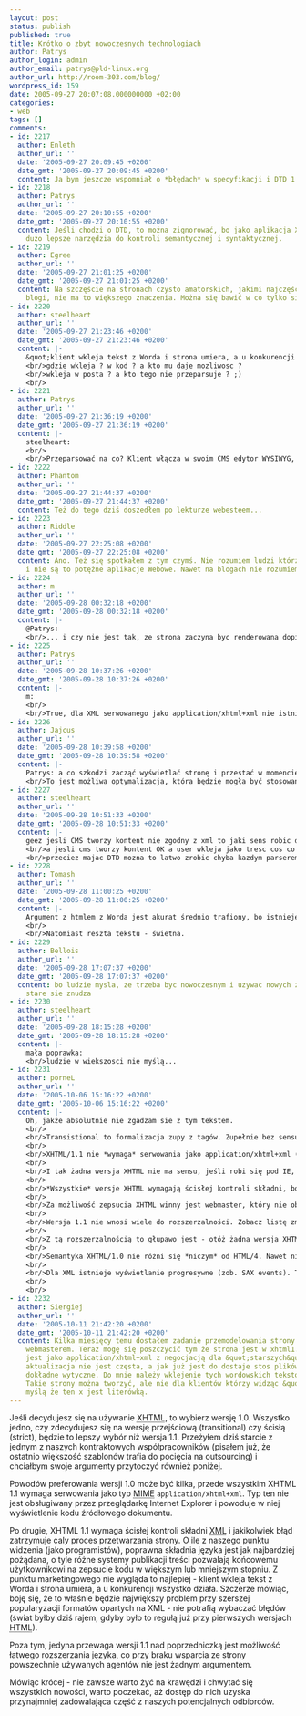 ```yaml
---
layout: post
status: publish
published: true
title: Krótko o zbyt nowoczesnych technologiach
author: Patrys
author_login: admin
author_email: patrys@pld-linux.org
author_url: http://room-303.com/blog/
wordpress_id: 159
date: 2005-09-27 20:07:08.000000000 +02:00
categories:
- web
tags: []
comments:
- id: 2217
  author: Enleth
  author_url: ''
  date: '2005-09-27 20:09:45 +0200'
  date_gmt: '2005-09-27 20:09:45 +0200'
  content: Ja bym jeszcze wspomniał o *błędach* w specyfikacji i DTD 1.1 - bo są...
- id: 2218
  author: Patrys
  author_url: ''
  date: '2005-09-27 20:10:55 +0200'
  date_gmt: '2005-09-27 20:10:55 +0200'
  content: Jeśli chodzi o DTD, to można zignorować, bo jako aplikacja XML, XHTML ma
    dużo lepsze narzędzia do kontroli semantycznej i syntaktycznej.
- id: 2219
  author: Egree
  author_url: ''
  date: '2005-09-27 21:01:25 +0200'
  date_gmt: '2005-09-27 21:01:25 +0200'
  content: Na szczęście na stronach czysto amatorskich, jakimi najczęściej bywają
    blogi, nie ma to większego znaczenia. Można się bawić w co tylko się chce.
- id: 2220
  author: steelheart
  author_url: ''
  date: '2005-09-27 21:23:46 +0200'
  date_gmt: '2005-09-27 21:23:46 +0200'
  content: |-
    &quot;klient wkleja tekst z Worda i strona umiera, a u konkurencji wszystko działa.&quot;
    <br/>gdzie wkleja ? w kod ? a kto mu daje mozliwosc ?
    <br/>wkleja w posta ? a kto tego nie przeparsuje ? ;)
    <br/>
- id: 2221
  author: Patrys
  author_url: ''
  date: '2005-09-27 21:36:19 +0200'
  date_gmt: '2005-09-27 21:36:19 +0200'
  content: |-
    steelheart:
    <br/>
    <br/>Przeparsować na co? Klient włącza w swoim CMS edytor WYSIWYG, który korzysta z designMode przeglądarki. Jeśli przeparsowanie polega na usunięciu tagów, to idea WYSIWYG właśnie umarła. I nie, nie jest to wina samego edytora, bo ten może najwspanialszy kod generować - samej przeglądarki nie da się powstrzymać przed wklejeniem nieprawidłowego kodu. Tu pojawia się problem pisania intelignentnego parsera SGML.
- id: 2222
  author: Phantom
  author_url: ''
  date: '2005-09-27 21:44:37 +0200'
  date_gmt: '2005-09-27 21:44:37 +0200'
  content: Też do tego dziś doszedłem po lekturze webesteem...
- id: 2223
  author: Riddle
  author_url: ''
  date: '2005-09-27 22:25:08 +0200'
  date_gmt: '2005-09-27 22:25:08 +0200'
  content: Ano. Też się spotkałem z tym czymś. Nie rozumiem ludzi którzy używają 1.1
    i nie są to potężne aplikacje Webowe. Nawet na blogach nie rozumiem.
- id: 2224
  author: m
  author_url: ''
  date: '2005-09-28 00:32:18 +0200'
  date_gmt: '2005-09-28 00:32:18 +0200'
  content: |-
    @Patrys:
    <br/>... i czy nie jest tak, ze strona zaczyna byc renderowana dopiero po sciagnieciu i przeparsowaniu calego xml?
- id: 2225
  author: Patrys
  author_url: ''
  date: '2005-09-28 10:37:26 +0200'
  date_gmt: '2005-09-28 10:37:26 +0200'
  content: |-
    m:
    <br/>
    <br/>True, dla XML serwowanego jako application/xhtml+xml nie istnieje renderowanie progresywne, bo przed parsowaniem następuje kontrola składni dokumentu.
- id: 2226
  author: Jajcus
  author_url: ''
  date: '2005-09-28 10:39:58 +0200'
  date_gmt: '2005-09-28 10:39:58 +0200'
  content: |-
    Patrys: a co szkodzi zacząć wyświetlać stronę i przestać w momencie napotkania błędu? Przecież są nawet walidujące parsery SAX (wiem, walidacja tu i tak nie wchodzi w grę).
    <br/>To jest możliwa optymalizacja, która będzie mogła być stosowana jak już XML będzie obsługiwany prawidłowo.
- id: 2227
  author: steelheart
  author_url: ''
  date: '2005-09-28 10:51:33 +0200'
  date_gmt: '2005-09-28 10:51:33 +0200'
  content: |-
    geez jesli CMS tworzy kontent nie zgodny z xml to jaki sens robic dla niego warstwe prezentacji w tym ostatnim ?
    <br/>a jesli cms tworzy kontent OK a user wkleja jako tresc cos co powstało poza i jest nie halo, to imo nalezy przeparsowac, zwalidowac i ew. poinformowac ze jest lama ;)
    <br/>przeciez majac DTD mozna to latwo zrobic chyba kazdym parserem w javce
- id: 2228
  author: Tomash
  author_url: ''
  date: '2005-09-28 11:00:25 +0200'
  date_gmt: '2005-09-28 11:00:25 +0200'
  content: |-
    Argument z htmlem z Worda jest akurat średnio trafiony, bo istnieje Tidy dla PHP.
    <br/>
    <br/>Natomiast reszta tekstu - świetna.
- id: 2229
  author: Bellois
  author_url: ''
  date: '2005-09-28 17:07:37 +0200'
  date_gmt: '2005-09-28 17:07:37 +0200'
  content: bo ludzie mysla, ze trzeba byc nowoczesnym i uzywac nowych zabawek, gdy
    stare sie znudza
- id: 2230
  author: steelheart
  author_url: ''
  date: '2005-09-28 18:15:28 +0200'
  date_gmt: '2005-09-28 18:15:28 +0200'
  content: |-
    mała poprawka:
    <br/>ludzie w wiekszosci nie myślą...
- id: 2231
  author: porneL
  author_url: ''
  date: '2005-10-06 15:16:22 +0200'
  date_gmt: '2005-10-06 15:16:22 +0200'
  content: |-
    Oh, jakże absolutnie nie zgadzam sie z tym tekstem.
    <br/>
    <br/>Transistional to formalizacja zupy z tagów. Zupełnie bez sensu. Jeśli ktoś robi elegancki kod, to niech celuje w Strict. W przeciwnym wypadku syf XMLowy jest niewiele lepszy od syfu HTMLowego.
    <br/>
    <br/>XHTML/1.1 nie *wymaga* serwowania jako application/xhtml+xml (SHOULD NOT != MUST NOT). To jest tylko zalecenie (silniejsze niż przy 1.0) z dopuszczeniem serwowania jako text/html, które zostało specjalnie zrobione pod kątem IE.
    <br/>
    <br/>I tak żadna wersja XHTML nie ma sensu, jeśli robi się pod IE, bo w nim siłą rzeczy nie da się wykorzystać *niczego*, co daje XHTML (test: &lt;script /&gt;)
    <br/>
    <br/>*Wszystkie* wersje XHTML wymagają ścisłej kontroli składni, bo XML jej wymaga. To, że przeglądarki akceptują tagzupę podaną jako text/html to odrębna sprawa i nie należy na tym polegać (bo - patrz akapit wyżej).
    <br/>
    <br/>Za możliwość zepsucia XHTML winny jest webmaster, który nie obchodzi się z XML jak należy. Henri Sivonen dobrze to opisuje - XML nie należy traktować jako text, a jako drzewo node&#039;ów: http://hsivonen.iki.fi/producing-xml/ i wtedy żadna siła go nie popsuje. W PHP5 wyczyszczenie WYSIWYGa jet tak proste jak DOMDocument::loadHTML()-&gt;saveXML();
    <br/>
    <br/>Wersja 1.1 nie wnosi wiele do rozszerzalności. Zobacz listę zmian - przeniesienie atrybutu lang do przestrzeni nazw XML i dodanie znaków ruby.
    <br/>
    <br/>Z tą rozszerzalnością to głupawo jest - otóż żadna wersja XHTML opublikowana przez W3C w praktyce nie jest rozszerzalna! DTD jest bardzo ścisłe i nie dopuszcza żadnej &quot;samowolki&quot; (nawet trzeba oddzielne DTD dla MathML, SVG, nie można w sposób błogosławiony przez W3C dodać RDF, itd.). Potencjalna rozszerzalność jest w XML, ale póki DTD czuwa nad dokumentem, póty jest on nierozszerzalny (albo piszesz własny, który nie jest &#039;standardem w3c&#039;).
    <br/>
    <br/>Semantyka XHTML/1.0 nie różni się *niczym* od HTML/4. Nawet nie ma sekcji specyfikacji XHTML odpowiedzialnej za semantykę! XHTML/1.1 wprowadza minimalne zmiany, które IMHO specjalnie semantyczniejsze nie są (usunięcie html id/ol start, blockquote i form tylko z blokową treścią...).
    <br/>
    <br/>Dla XML istnieje wyświetlanie progresywne (zob. SAX events). Tylko Gecko cierpi na prowizorkę w implementacji (o czym piszą na mozilla.org). XML+CSS bez problemu może być wyświetlany progresywnie. Tylko XSLT nie może ze względu na XPath.
    <br/>
    <br/>
- id: 2232
  author: Siergiej
  author_url: ''
  date: '2005-10-11 21:42:20 +0200'
  date_gmt: '2005-10-11 21:42:20 +0200'
  content: Kilka miesięcy temu dostałem zadanie przemodelowania strony na której byłem
    webmasterem. Teraz mogę się poszczycić tym że strona jest w xhtml1.1, serwowana
    jest jako application/xhtml+xml z negocjacją dla &quot;starszych&quot; przeglądarek,
    aktualizacja nie jest częsta, a jak już jest do dostaje stos plików ms-word i
    dokładne wytyczne. Do mnie należy wklejenie tych wordowskich tekstów na stronę.
    Takie strony można tworzyć, ale nie dla klientów którzy widząc &quot;xhtml&quot;
    myślą że ten x jest literówką.
---
```

<p>Jeśli decydujesz się na używanie <abbr title="Extensible HyperText Markup Language">XHTML</abbr>, to wybierz wersję 1.0. Wszystko jedno, czy zdecydujesz się na wersję przejściową (transitional) czy ścisłą (strict), będzie to lepszy wybór niż wersja 1.1. Przeżyłem dziś starcie z jednym z naszych kontraktowych współpracowników (pisałem już, że ostatnio większość szablonów trafia do pocięcia na outsourcing) i chciałbym swoje argumenty przytoczyć również poniżej.</p>

<p>Powodów preferowania wersji 1.0 może być kilka, przede wszystkim <abbr>XHTML</abbr> 1.1 wymaga serwowania jako typ <abbr title="Multipurpose Internet Mail Extensions">MIME</abbr> <code>application/xhtml+xml</code>. Typ ten nie jest obsługiwany przez przeglądarkę Internet Explorer i powoduje w niej wyświetlenie kodu źródłowego dokumentu.</p>

<p>Po drugie, <abbr>XHTML</abbr> 1.1 wymaga ścisłej kontroli składni <abbr title="Extensible Markup Language">XML</abbr> i jakikolwiek błąd zatrzymuje caly proces przetwarzania strony. O ile z naszego punktu widzenia (jako programistów), poprawna składnia języka jest jak najbardziej pożądana, o tyle różne systemy publikacji treści pozwalają końcowemu użytkownikowi na zepsucie kodu w większym lub mniejszym stopniu. Z punktu marketingowego nie wygląda to najlepiej - klient wkleja tekst z Worda i strona umiera, a u konkurencji wszystko działa. Szczerze mówiąc, boję się, że to właśnie będzie największy problem przy szerszej popularyzacji formatów opartych na <abbr>XML</abbr> - nie potrafią wybaczać błędów (świat byłby dziś rajem, gdyby było to regułą już przy pierwszych wersjach <abbr title="HyperText Markup Language">HTML</abbr>).</p>

<p>Poza tym, jedyna przewaga wersji 1.1 nad poprzedniczką jest możliwość łatwego rozszerzania języka, co przy braku wsparcia ze strony powszechnie używanych agentów nie jest żadnym argumentem.</p>

<p>Mówiąc krócej - nie zawsze warto żyć na krawędzi i chwytać się wszystkich nowości, warto poczekać, aż dostęp do nich uzyska przynajmniej zadowalająca część z naszych potencjalnych odbiorców.</p>

